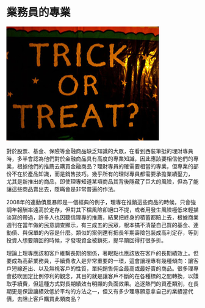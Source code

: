 # 業務員的專業

![&#x696D;&#x52D9;&#x5E6B;&#x4F60;&#x8CFA;&#x9322;&#xFF1F;&#x4F60;&#x5E6B;&#x696D;&#x52D9;&#x8CFA;&#x9322;&#xFF1F;&#x5357;&#x975E;&#x5E63;&#x662F;&#x7D93;&#x5178;](../.gitbook/assets/trick-or-treat.jpg)

對於股票、基金、保險等金融商品缺乏知識的大眾，在看到西裝筆挺的理財專員時，多半會認為他們對於金融商品具有高度的專業知識，因此應該要相信他們的專業，根據他們的推薦去購買金融商品？理財專員的確需要相當的專業，但專業的部份不在於產品知識，而是銷售技巧。幾乎所有的理財專員都需要承擔業績壓力， 尤其是新推出的商品，即使理專知道某項商品其背後隱藏了巨大的風險，但為了能讓這些商品賣出去，隱瞞會是非常普遍的作法。

2008年的連動債風暴即是一個經典的例子，理專在推銷這些商品的時候，只會強調年報酬率遠高於定存，但對其下檔風險卻絕口不提，或者用發生風險極低來輕描淡寫的帶過，許多人也因聽信理專的推薦，結果把終身的積蓄都賠上去，根據商業週刊在當年做的民意調查顯示，有三成五的民眾，根本搞不清楚自己買的基金、連動債、與保單的內容是什麼。類似的案例還有把長年期壽險包裝成高利定存，等到投資人想要贖回的時候，才發現資金被鎖死，提早贖回得打很多折。

理論上理專應該和客戶維繫長期的關係，著眼點也應該放在客戶的長期績效上。但要成為高薪業務員，手續費收入是非常重要的一環，這會讓理專有幾種傾向：讓客戶短線進出、以及無視客戶的性質，單純銷售佣金最高或最好賣的商品。很多理專會鼓吹固定比例停利的觀念，其目的就是讓客戶不斷的在各種標的之間轉換，以賺取手續費，但這種方式對長期績效有明顯的負面效果。追逐熱門的資產類別，在長期更是保證讓績效低於平均的方法之一，但又有多少理專願意拿自己的業績當代價，去阻止客戶購買此類商品？

